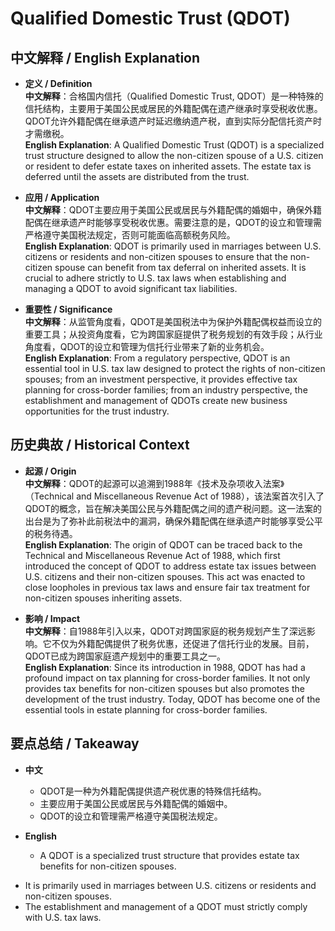 # Qualified Domestic Trust (QDOT)

## 中文解释 / English Explanation

* **定义 / Definition**  
  **中文解释**：合格国内信托（Qualified Domestic Trust, QDOT）是一种特殊的信托结构，主要用于美国公民或居民的外籍配偶在遗产继承时享受税收优惠。QDOT允许外籍配偶在继承遗产时延迟缴纳遗产税，直到实际分配信托资产时才需缴税。  
  **English Explanation**: A Qualified Domestic Trust (QDOT) is a specialized trust structure designed to allow the non-citizen spouse of a U.S. citizen or resident to defer estate taxes on inherited assets. The estate tax is deferred until the assets are distributed from the trust.

* **应用 / Application**  
  **中文解释**：QDOT主要应用于美国公民或居民与外籍配偶的婚姻中，确保外籍配偶在继承遗产时能够享受税收优惠。需要注意的是，QDOT的设立和管理需严格遵守美国税法规定，否则可能面临高额税务风险。  
  **English Explanation**: QDOT is primarily used in marriages between U.S. citizens or residents and non-citizen spouses to ensure that the non-citizen spouse can benefit from tax deferral on inherited assets. It is crucial to adhere strictly to U.S. tax laws when establishing and managing a QDOT to avoid significant tax liabilities.

* **重要性 / Significance**  
  **中文解释**：从监管角度看，QDOT是美国税法中为保护外籍配偶权益而设立的重要工具；从投资角度看，它为跨国家庭提供了税务规划的有效手段；从行业角度看，QDOT的设立和管理为信托行业带来了新的业务机会。  
  **English Explanation**: From a regulatory perspective, QDOT is an essential tool in U.S. tax law designed to protect the rights of non-citizen spouses; from an investment perspective, it provides effective tax planning for cross-border families; from an industry perspective, the establishment and management of QDOTs create new business opportunities for the trust industry.

## 历史典故 / Historical Context

* **起源 / Origin**  
  **中文解释**：QDOT的起源可以追溯到1988年《技术及杂项收入法案》（Technical and Miscellaneous Revenue Act of 1988），该法案首次引入了QDOT的概念，旨在解决美国公民与外籍配偶之间的遗产税问题。这一法案的出台是为了弥补此前税法中的漏洞，确保外籍配偶在继承遗产时能够享受公平的税务待遇。  
  **English Explanation**: The origin of QDOT can be traced back to the Technical and Miscellaneous Revenue Act of 1988, which first introduced the concept of QDOT to address estate tax issues between U.S. citizens and their non-citizen spouses. This act was enacted to close loopholes in previous tax laws and ensure fair tax treatment for non-citizen spouses inheriting assets.

* **影响 / Impact**  
  **中文解释**：自1988年引入以来，QDOT对跨国家庭的税务规划产生了深远影响。它不仅为外籍配偶提供了税务优惠，还促进了信托行业的发展。目前，QDOT已成为跨国家庭遗产规划中的重要工具之一。  
  **English Explanation**: Since its introduction in 1988, QDOT has had a profound impact on tax planning for cross-border families. It not only provides tax benefits for non-citizen spouses but also promotes the development of the trust industry. Today, QDOT has become one of the essential tools in estate planning for cross-border families.

## 要点总结 / Takeaway

* **中文**  
  - QDOT是一种为外籍配偶提供遗产税优惠的特殊信托结构。
  - 主要应用于美国公民或居民与外籍配偶的婚姻中。
  - QDOT的设立和管理需严格遵守美国税法规定。

* **English**  
  - A QDOT is a specialized trust structure that provides estate tax benefits for non-citizen spouses.
- It is primarily used in marriages between U.S. citizens or residents and non-citizen spouses.
- The establishment and management of a QDOT must strictly comply with U.S. tax laws.